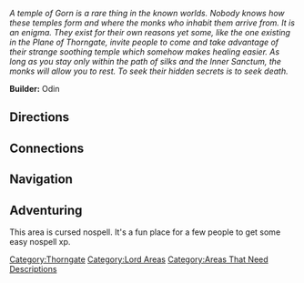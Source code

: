 *A temple of Gorn is a rare thing in the known worlds. Nobody knows how
these temples form and where the monks who inhabit them arrive from. It
is an enigma. They exist for their own reasons yet some, like the one
existing in the Plane of Thorngate, invite people to come and take
advantage of their strange soothing temple which somehow makes healing
easier. As long as you stay only within the path of silks and the Inner
Sanctum, the monks will allow you to rest. To seek their hidden secrets
is to seek death.*

**Builder:** Odin

## Directions

## Connections

## Navigation

## Adventuring

This area is cursed nospell. It's a fun place for a few people to get
some easy nospell xp.

[Category:Thorngate](Category:Thorngate "wikilink") [Category:Lord
Areas](Category:Lord_Areas "wikilink") [Category:Areas That Need
Descriptions](Category:Areas_That_Need_Descriptions "wikilink")
